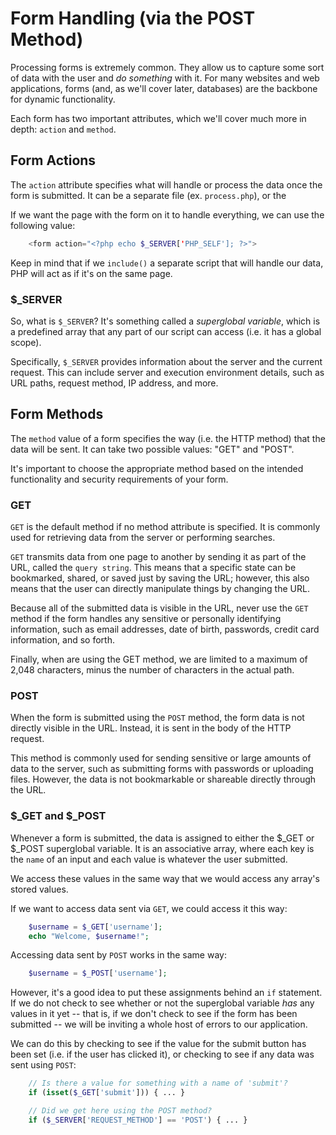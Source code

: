 # Form Handling (via the POST Method)

Processing forms is extremely common. They allow us to capture some sort of data with the user and _do something_ with it. For many websites and web applications, forms (and, as we'll cover later, databases) are the backbone for dynamic functionality. 

Each form has two important attributes, which we'll cover much more in depth: `action` and `method`.

## Form Actions

The `action` attribute specifies what will handle or process the data once the form is submitted. It can be a separate file (ex. `process.php`), or the 

If we want the page with the form on it to handle everything, we can use the following value:  

```PHP
    <form action="<?php echo $_SERVER['PHP_SELF']; ?>">
``` 

Keep in mind that if we `include()` a separate script that will handle our data, PHP will act as if it's on the same page.

### $_SERVER

So, what is `$_SERVER`? It's something called a _superglobal variable_, which is a predefined array that any part of our script can access (i.e. it has a global scope). 

Specifically, `$_SERVER` provides information about the server and the current request. This can include server and execution environment details, such as URL paths, request method, IP address, and more.

## Form Methods

The `method` value of a form specifies the way (i.e. the HTTP method) that the data will be sent. It can take two possible values: "GET" and "POST".

It's important to choose the appropriate method based on the intended functionality and security requirements of your form. 

### GET

`GET` is the default method if no method attribute is specified. It is commonly used for retrieving data from the server or performing searches. 

`GET` transmits data from one page to another by sending it as part of the URL, called the `query string`. This means that a specific state can be bookmarked, shared, or saved just by saving the URL; however, this also means that the user can directly manipulate things by changing the URL.

Because all of the submitted data is visible in the URL, never use the `GET` method if the form handles any sensitive or personally identifying information, such as email addresses, date of birth, passwords, credit card information, and so forth.

Finally, when are using the GET method, we are limited to a maximum of 2,048 characters, minus the number of characters in the actual path. 

### POST

When the form is submitted using the `POST` method, the form data is not directly visible in the URL. Instead, it is sent in the body of the HTTP request.

This method is commonly used for sending sensitive or large amounts of data to the server, such as submitting forms with passwords or uploading files. However, the data is not bookmarkable or shareable directly through the URL.

### $_GET and $_POST

Whenever a form is submitted, the data is assigned to either the $_GET or $_POST superglobal variable. It is an associative array, where each key is the `name` of an input and each value is whatever the user submitted. 

We access these values in the same way that we would access any array's stored values.

If we want to access data sent via `GET`, we could access it this way:

```PHP
    $username = $_GET['username'];
    echo "Welcome, $username!";
```

Accessing data sent by `POST` works in the same way:

```PHP
    $username = $_POST['username'];
```

However, it's a good idea to put these assignments behind an `if` statement. If we do not check to see whether or not the superglobal variable _has_ any values in it yet -- that is, if we don't check to see if the form has been submitted -- we will be inviting a whole host of errors to our application. 

We can do this by checking to see if the value for the submit button has been set (i.e. if the user has clicked it), or checking to see if any data was sent using `POST`: 

```PHP
    // Is there a value for something with a name of 'submit'?
    if (isset($_GET['submit'])) { ... }

    // Did we get here using the POST method?
    if ($_SERVER['REQUEST_METHOD'] == 'POST') { ... }
```

